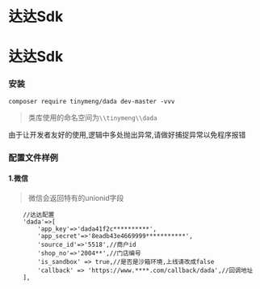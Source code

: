 # 达达Sdk

# 达达Sdk


### 安装

```
composer require tinymeng/dada dev-master -vvv
```

> 类库使用的命名空间为`\\tinymeng\\dada`

由于让开发者友好的使用,逻辑中多处抛出异常,请做好捕捉异常以免程序报错

### 配置文件样例

#### 1.微信

> 微信会返回特有的unionid字段

```
    //达达配置
    'dada'=>[
        'app_key'=>'dada41f2c**********',
        'app_secret'=>'8eadb43e4669999***********',
        'source_id'=>'5518',//商户id
        'shop_no'=>'2004**',//门店编号
        'is_sandbox' => true,//是否是沙箱环境,上线请改成false
        'callback' => 'https://www.****.com/callback/dada',//回调地址
    ],
```

